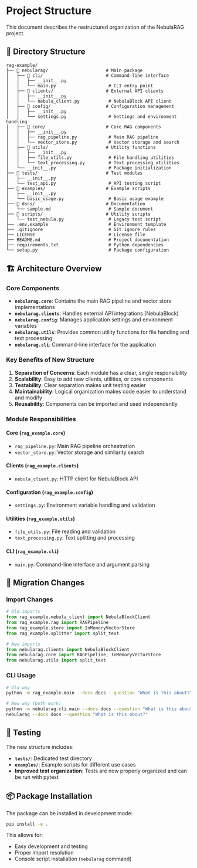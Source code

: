 # Project Structure

This document describes the restructured organization of the NebulaRAG project.

## 📁 Directory Structure

```
rag-example/
├── 📁 nebularag/                      # Main package
│   ├── 📁 cli/                        # Command-line interface
│   │   ├── __init__.py
│   │   └── main.py                    # CLI entry point
│   ├── 📁 clients/                    # External API clients
│   │   ├── __init__.py
│   │   └── nebula_client.py           # NebulaBlock API client
│   ├── 📁 config/                     # Configuration management
│   │   ├── __init__.py
│   │   └── settings.py                # Settings and environment handling
│   ├── 📁 core/                       # Core RAG components
│   │   ├── __init__.py
│   │   ├── rag_pipeline.py            # Main RAG pipeline
│   │   └── vector_store.py            # Vector storage and search
│   ├── 📁 utils/                      # Utility functions
│   │   ├── __init__.py
│   │   ├── file_utils.py              # File handling utilities
│   │   └── text_processing.py         # Text processing utilities
│   └── __init__.py                    # Package initialization
├── 📁 tests/                          # Test modules
│   ├── __init__.py
│   └── test_api.py                    # API testing script
├── 📁 examples/                       # Example scripts
│   ├── __init__.py
│   └── basic_usage.py                 # Basic usage example
├── 📁 docs/                           # Documentation
│   └── sample.md                      # Sample document
├── 📁 scripts/                        # Utility scripts
│   └── test_nebula.py                 # Legacy test script
├── .env.example                       # Environment template
├── .gitignore                         # Git ignore rules
├── LICENSE                            # License file
├── README.md                          # Project documentation
├── requirements.txt                   # Python dependencies
└── setup.py                           # Package configuration
```

## 🏗️ Architecture Overview

### **Core Components**
- **`nebularag.core`**: Contains the main RAG pipeline and vector store implementations
- **`nebularag.clients`**: Handles external API integrations (NebulaBlock)
- **`nebularag.config`**: Manages application settings and environment variables
- **`nebularag.utils`**: Provides common utility functions for file handling and text processing
- **`nebularag.cli`**: Command-line interface for the application

### **Key Benefits of New Structure**

1. **Separation of Concerns**: Each module has a clear, single responsibility
2. **Scalability**: Easy to add new clients, utilities, or core components
3. **Testability**: Clear separation makes unit testing easier
4. **Maintainability**: Logical organization makes code easier to understand and modify
5. **Reusability**: Components can be imported and used independently

### **Module Responsibilities**

#### **Core (`rag_example.core`)**
- `rag_pipeline.py`: Main RAG pipeline orchestration
- `vector_store.py`: Vector storage and similarity search

#### **Clients (`rag_example.clients`)**
- `nebula_client.py`: HTTP client for NebulaBlock API

#### **Configuration (`rag_example.config`)**
- `settings.py`: Environment variable handling and validation

#### **Utilities (`rag_example.utils`)**
- `file_utils.py`: File reading and validation
- `text_processing.py`: Text splitting and processing

#### **CLI (`rag_example.cli`)**
- `main.py`: Command-line interface and argument parsing

## 🔄 Migration Changes

### **Import Changes**
```python
# Old imports
from rag_example.nebula_client import NebulaBlockClient
from rag_example.rag import RAGPipeline
from rag_example.store import InMemoryVectorStore
from rag_example.splitter import split_text

# New imports
from nebularag.clients import NebulaBlockClient
from nebularag.core import RAGPipeline, InMemoryVectorStore
from nebularag.utils import split_text
```

### **CLI Usage**
```bash
# Old way
python -m rag_example.main --docs docs --question "What is this about?"

# New way (both work)
python -m nebularag.cli.main --docs docs --question "What is this about?"
nebularag --docs docs --question "What is this about?"
```

## 🧪 Testing

The new structure includes:
- **`tests/`**: Dedicated test directory
- **`examples/`**: Example scripts for different use cases
- **Improved test organization**: Tests are now properly organized and can be run with pytest

## 📦 Package Installation

The package can be installed in development mode:
```bash
pip install -e .
```

This allows for:
- Easy development and testing
- Proper import resolution
- Console script installation (`nebularag` command)
